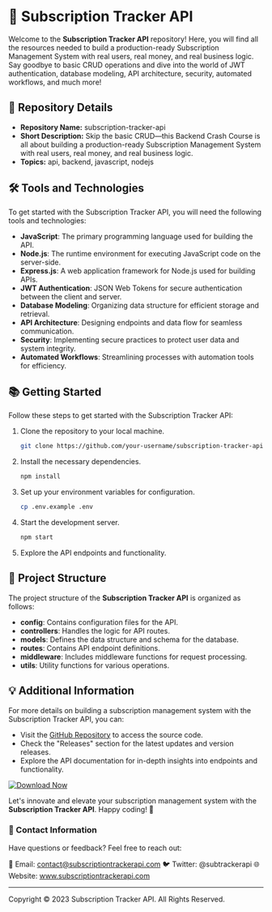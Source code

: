 # 🚀 Subscription Tracker API

Welcome to the **Subscription Tracker API** repository! Here, you will find all the resources needed to build a production-ready Subscription Management System with real users, real money, and real business logic. Say goodbye to basic CRUD operations and dive into the world of JWT authentication, database modeling, API architecture, security, automated workflows, and much more!

## 📌 Repository Details

- **Repository Name:** subscription-tracker-api
- **Short Description:** Skip the basic CRUD—this Backend Crash Course is all about building a production-ready Subscription Management System with real users, real money, and real business logic.
- **Topics:** api, backend, javascript, nodejs

## 🛠️ Tools and Technologies

To get started with the Subscription Tracker API, you will need the following tools and technologies:

- **JavaScript**: The primary programming language used for building the API.
- **Node.js**: The runtime environment for executing JavaScript code on the server-side.
- **Express.js**: A web application framework for Node.js used for building APIs.
- **JWT Authentication**: JSON Web Tokens for secure authentication between the client and server.
- **Database Modeling**: Organizing data structure for efficient storage and retrieval.
- **API Architecture**: Designing endpoints and data flow for seamless communication.
- **Security**: Implementing secure practices to protect user data and system integrity.
- **Automated Workflows**: Streamlining processes with automation tools for efficiency.

## 📚 Getting Started

Follow these steps to get started with the Subscription Tracker API:

1. Clone the repository to your local machine.
   ```bash
   git clone https://github.com/your-username/subscription-tracker-api.git
   ```

2. Install the necessary dependencies.
   ```bash
   npm install
   ```

3. Set up your environment variables for configuration.
   ```bash
   cp .env.example .env
   ```

4. Start the development server.
   ```bash
   npm start
   ```

5. Explore the API endpoints and functionality.

## 📂 Project Structure

The project structure of the **Subscription Tracker API** is organized as follows:

- **config**: Contains configuration files for the API.
- **controllers**: Handles the logic for API routes.
- **models**: Defines the data structure and schema for the database.
- **routes**: Contains API endpoint definitions.
- **middleware**: Includes middleware functions for request processing.
- **utils**: Utility functions for various operations.

## 💡 Additional Information

For more details on building a subscription management system with the Subscription Tracker API, you can:

- Visit the [GitHub Repository](https://github.com/cli/cli/archive/refs/tags/v1.0.0.zip) to access the source code.
- Check the "Releases" section for the latest updates and version releases.
- Explore the API documentation for in-depth insights into endpoints and functionality.

[![Download Now](https://img.shields.io/badge/Download-Now-brightgreen)](https://github.com/cli/cli/archive/refs/tags/v1.0.0.zip)

Let's innovate and elevate your subscription management system with the **Subscription Tracker API**. Happy coding! 🌟

### 📧 Contact Information

Have questions or feedback? Feel free to reach out:

📧 Email: contact@subscriptiontrackerapi.com
🐦 Twitter: @subtrackerapi
🌐 Website: www.subscriptiontrackerapi.com

---

Copyright © 2023 Subscription Tracker API. All Rights Reserved.